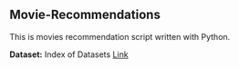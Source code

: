 ## Movie-Recommendations

This is movies recommendation script written with Python. 

**Dataset:** Index of Datasets [Link](https://files.grouplens.org/datasets/movielens/ml-25m.zip)


